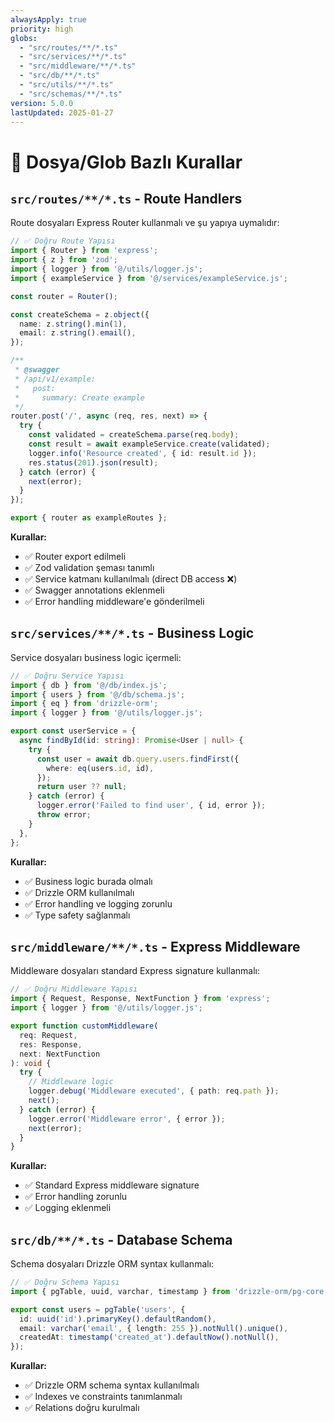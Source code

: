 ```yaml
---
alwaysApply: true
priority: high
globs:
  - "src/routes/**/*.ts"
  - "src/services/**/*.ts"
  - "src/middleware/**/*.ts"
  - "src/db/**/*.ts"
  - "src/utils/**/*.ts"
  - "src/schemas/**/*.ts"
version: 5.0.0
lastUpdated: 2025-01-27
---
```


# 📁 Dosya/Glob Bazlı Kurallar

## `src/routes/**/*.ts` - Route Handlers

Route dosyaları Express Router kullanmalı ve şu yapıya uymalıdır:

```typescript
// ✅ Doğru Route Yapısı
import { Router } from 'express';
import { z } from 'zod';
import { logger } from '@/utils/logger.js';
import { exampleService } from '@/services/exampleService.js';

const router = Router();

const createSchema = z.object({
  name: z.string().min(1),
  email: z.string().email(),
});

/**
 * @swagger
 * /api/v1/example:
 *   post:
 *     summary: Create example
 */
router.post('/', async (req, res, next) => {
  try {
    const validated = createSchema.parse(req.body);
    const result = await exampleService.create(validated);
    logger.info('Resource created', { id: result.id });
    res.status(201).json(result);
  } catch (error) {
    next(error);
  }
});

export { router as exampleRoutes };
```

**Kurallar:**
- ✅ Router export edilmeli
- ✅ Zod validation şeması tanımlı
- ✅ Service katmanı kullanılmalı (direct DB access ❌)
- ✅ Swagger annotations eklenmeli
- ✅ Error handling middleware'e gönderilmeli

## `src/services/**/*.ts` - Business Logic

Service dosyaları business logic içermeli:

```typescript
// ✅ Doğru Service Yapısı
import { db } from '@/db/index.js';
import { users } from '@/db/schema.js';
import { eq } from 'drizzle-orm';
import { logger } from '@/utils/logger.js';

export const userService = {
  async findById(id: string): Promise<User | null> {
    try {
      const user = await db.query.users.findFirst({
        where: eq(users.id, id),
      });
      return user ?? null;
    } catch (error) {
      logger.error('Failed to find user', { id, error });
      throw error;
    }
  },
};
```

**Kurallar:**
- ✅ Business logic burada olmalı
- ✅ Drizzle ORM kullanılmalı
- ✅ Error handling ve logging zorunlu
- ✅ Type safety sağlanmalı

## `src/middleware/**/*.ts` - Express Middleware

Middleware dosyaları standard Express signature kullanmalı:

```typescript
// ✅ Doğru Middleware Yapısı
import { Request, Response, NextFunction } from 'express';
import { logger } from '@/utils/logger.js';

export function customMiddleware(
  req: Request,
  res: Response,
  next: NextFunction
): void {
  try {
    // Middleware logic
    logger.debug('Middleware executed', { path: req.path });
    next();
  } catch (error) {
    logger.error('Middleware error', { error });
    next(error);
  }
}
```

**Kurallar:**
- ✅ Standard Express middleware signature
- ✅ Error handling zorunlu
- ✅ Logging eklenmeli

## `src/db/**/*.ts` - Database Schema

Schema dosyaları Drizzle ORM syntax kullanmalı:

```typescript
// ✅ Doğru Schema Yapısı
import { pgTable, uuid, varchar, timestamp } from 'drizzle-orm/pg-core';

export const users = pgTable('users', {
  id: uuid('id').primaryKey().defaultRandom(),
  email: varchar('email', { length: 255 }).notNull().unique(),
  createdAt: timestamp('created_at').defaultNow().notNull(),
});
```

**Kurallar:**
- ✅ Drizzle ORM schema syntax kullanılmalı
- ✅ Indexes ve constraints tanımlanmalı
- ✅ Relations doğru kurulmalı

